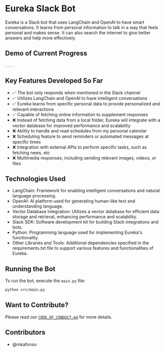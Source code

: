 # Eureka Slack Bot

Eureka is a Slack bot that uses LangChain and OpenAI to have smart conversations. It learns from personal information to talk in a way that feels personal and makes sense. It can also search the internet to give better answers and help more effectively.

## Demo of Current Progress

.
.
.
.

## Key Features Developed So Far

- ✅ The bot only responds when mentioned in the Slack channel
- ✅ Utilizes LangChain and OpenAI to have intelligent conversations
- ✅ Eureka learns from specific personal data to provide personalized and relevant interactions
- ✅ Capable of fetching online information to supplement responses
- ❌ Instead of fetching data from a local folder, Eureka will integrate with a vector database for improved performance and scalability
- ❌ Ability to handle and read schedules from my personal calendar
- ❌ Scheduling feature to send reminders or automated messages at specific times
- ❌ Integration with external APIs to perform specific tasks, such as fetching news, etc
- ❌ Multimedia responses, including sending relevant images, videos, or files

## Technologies Used

- LangChain: Framework for enabling intelligent conversations and natural language processing.
- OpenAI: AI platform used for generating human-like text and understanding language.
- Vector Database Integration: Utilizes a vector database for efficient data storage and retrieval, enhancing performance and scalability.
- Slack SDK: Software development kit for building Slack integrations and bots.
- Python: Programming language used for implementing Eureka's functionality.
- Other Libraries and Tools: Additional dependencies specified in the requirements.txt file to support various features and functionalities of Eureka.

## Running the Bot

To run the bot, execute the `main.py` file:

```bash
python src/main.py
```

## Want to Contribute?

Please read our [`CODE_OF_CONDUCT.md`](CODE_OF_CONDUCT.md) for more details.

## Contributors

- @mkafonso
